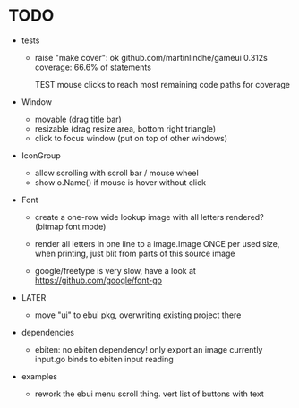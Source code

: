# TODO

* tests
    - raise "make cover":
        ok  	github.com/martinlindhe/gameui	0.312s	coverage: 66.6% of statements

        TEST mouse clicks to reach most remaining code paths for coverage

* Window
    - movable (drag title bar)
    - resizable (drag resize area, bottom right triangle)
    - click to focus window (put on top of other windows)

* IconGroup
    - allow scrolling with scroll bar / mouse wheel
    - show o.Name() if mouse is hover without click

* Font
    - create a one-row wide lookup image with all letters rendered? (bitmap font mode)
    - render all letters in one line to a image.Image ONCE per used size, when printing,
        just blit from parts of this source image

    - google/freetype is very slow, have a look at https://github.com/google/font-go

* LATER
    - move "ui" to ebui pkg, overwriting existing project there

* dependencies
    - ebiten: no ebiten dependency! only export an image
        currently input.go binds to ebiten input reading

* examples
    - rework the ebui menu scroll thing. vert list of buttons with text
